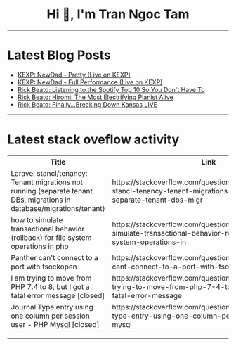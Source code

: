 <h1 align="center">Hi 👋, I'm Tran Ngoc Tam</h1>

---

# Latest Blog Posts 
<!-- BLOG-POST-LIST:START -->
- [KEXP: NewDad - Pretty &lpar;Live on KEXP&rpar;](https://dev.to/music_youtube/kexp-newdad-pretty-live-on-kexp-1f0)
- [KEXP: NewDad - Full Performance &lpar;Live on KEXP&rpar;](https://dev.to/music_youtube/kexp-newdad-full-performance-live-on-kexp-1d70)
- [Rick Beato: Listening to the Spotify Top 10 So You Don&#39;t Have To](https://dev.to/music_youtube/rick-beato-listening-to-the-spotify-top-10-so-you-dont-have-to-1hib)
- [Rick Beato: Hiromi: The Most Electrifying Pianist Alive](https://dev.to/music_youtube/rick-beato-hiromi-the-most-electrifying-pianist-alive-3g8g)
- [Rick Beato: Finally…Breaking Down Kansas LIVE](https://dev.to/music_youtube/rick-beato-finallybreaking-down-kansas-live-nkl)
<!-- BLOG-POST-LIST:END -->

---

# Latest stack oveflow activity
<table>
  <tr><th>Title</th><th>Link</th></tr>
  <!-- STACKOVERFLOW:START --><tr><td>Laravel stancl/tenancy: Tenant migrations not running &lpar;separate tenant DBs, migrations in database/migrations/tenant&rpar;</td><td>https://stackoverflow.com/questions/79783835/laravel-stancl-tenancy-tenant-migrations-not-running-separate-tenant-dbs-migr</td></tr><tr><td>how to simulate transactional behavior &lpar;rollback&rpar; for file system operations in php</td><td>https://stackoverflow.com/questions/79783775/how-to-simulate-transactional-behavior-rollback-for-file-system-operations-in</td></tr><tr><td>Panther can&#39;t connect to a port with fsockopen</td><td>https://stackoverflow.com/questions/79783685/panther-cant-connect-to-a-port-with-fsockopen</td></tr><tr><td>I am trying to move from PHP 7.4 to 8, but I got a fatal error message [closed]</td><td>https://stackoverflow.com/questions/79783178/i-am-trying-to-move-from-php-7-4-to-8-but-i-got-a-fatal-error-message</td></tr><tr><td>Journal Type entry using one column per session user - PHP Mysql [closed]</td><td>https://stackoverflow.com/questions/79783042/journal-type-entry-using-one-column-per-session-user-php-mysql</td></tr><!-- STACKOVERFLOW:END -->
</table>

---


